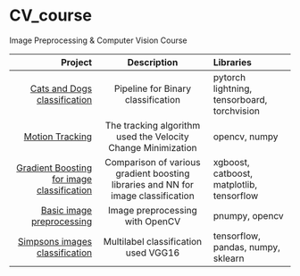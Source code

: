 # CV_course
Image Preprocessing &amp; Computer Vision Course

| Project | Description | Libraries|
|----:|:----:|:----------|
| [Cats and Dogs classification](https://github.com/tintubiel/CV_course/blob/main/binary_classification_lightning.ipynb)| Pipeline for Binary classification| pytorch lightning, tensorboard, torchvision |
| [Motion Tracking](https://github.com/tintubiel/CV_course/tree/main/tracking) | The tracking algorithm used the Velocity Change Minimization| opencv, numpy |
| [Gradient Boosting for image classification](https://github.com/tintubiel/CV_course/blob/main/GB_vs_NN.ipynb) | Сomparison of various gradient boosting libraries and NN for image classification| xgboost, catboost, matplotlib, tensorflow |
| [Basic image preprocessing](https://github.com/tintubiel/CV_course/blob/main/Image_preprocessing.ipynb)| Image preprocessing with OpenCV| pnumpy, opencv|
| [Simpsons images classification](https://github.com/tintubiel/CV_course/blob/main/transfer_learning_classification.ipynb) | Multilabel classification used VGG16 | tensorflow, pandas, numpy, sklearn |


